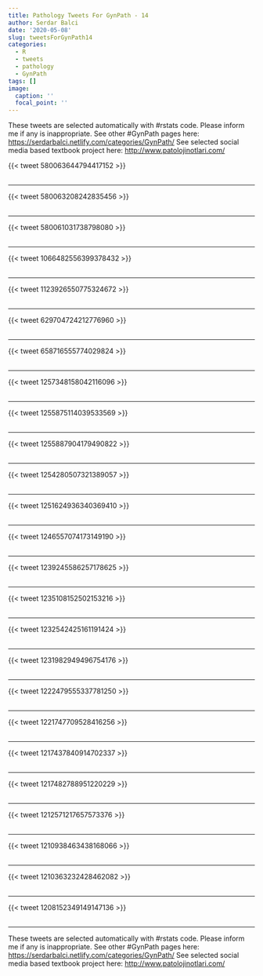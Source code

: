 ```yaml
---
title: Pathology Tweets For GynPath - 14
author: Serdar Balci
date: '2020-05-08'
slug: tweetsForGynPath14
categories:
  - R
  - tweets
  - pathology
  - GynPath
tags: []
image:
  caption: ''
  focal_point: ''
---
```



These tweets are selected automatically with #rstats code. Please inform me if any is inappropriate.
See other #GynPath pages here: https://serdarbalci.netlify.com/categories/GynPath/ 
See selected social media based textbook project here: http://www.patolojinotlari.com/

{{< tweet 580063644794417152 >}}
<br>
<br>
<hr>
{{< tweet 580063208242835456 >}}
<br>
<br>
<hr>
{{< tweet 580061031738798080 >}}
<br>
<br>
<hr>
{{< tweet 1066482556399378432 >}}
<br>
<br>
<hr>
{{< tweet 1123926550775324672 >}}
<br>
<br>
<hr>
{{< tweet 629704724212776960 >}}
<br>
<br>
<hr>
{{< tweet 658716555774029824 >}}
<br>
<br>
<hr>
{{< tweet 1257348158042116096 >}}
<br>
<br>
<hr>
{{< tweet 1255875114039533569 >}}
<br>
<br>
<hr>
{{< tweet 1255887904179490822 >}}
<br>
<br>
<hr>
{{< tweet 1254280507321389057 >}}
<br>
<br>
<hr>
{{< tweet 1251624936340369410 >}}
<br>
<br>
<hr>
{{< tweet 1246557074173149190 >}}
<br>
<br>
<hr>
{{< tweet 1239245586257178625 >}}
<br>
<br>
<hr>
{{< tweet 1235108152502153216 >}}
<br>
<br>
<hr>
{{< tweet 1232542425161191424 >}}
<br>
<br>
<hr>
{{< tweet 1231982949496754176 >}}
<br>
<br>
<hr>
{{< tweet 1222479555337781250 >}}
<br>
<br>
<hr>
{{< tweet 1221747709528416256 >}}
<br>
<br>
<hr>
{{< tweet 1217437840914702337 >}}
<br>
<br>
<hr>
{{< tweet 1217482788951220229 >}}
<br>
<br>
<hr>
{{< tweet 1212571217657573376 >}}
<br>
<br>
<hr>
{{< tweet 1210938463438168066 >}}
<br>
<br>
<hr>
{{< tweet 1210363232428462082 >}}
<br>
<br>
<hr>
{{< tweet 1208152349149147136 >}}
<br>
<br>
<hr>


These tweets are selected automatically with #rstats code. Please inform me if any is inappropriate.
See other #GynPath pages here: https://serdarbalci.netlify.com/categories/GynPath/ 
See selected social media based textbook project here: http://www.patolojinotlari.com/
